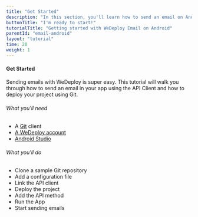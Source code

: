 ```yaml
---
title: "Get Started"
description: "In this section, you'll learn how to send an email on Android using the WeDeploy API Client."
buttonTitle: "I'm ready to start!"
tutorialTitle: "Getting started with WeDeploy Email on Android"
parentId: "email-android"
layout: "tutorial"
time: 20
weight: 1
---
```


#### Get Started

Sending emails with WeDeploy is super easy. This tutorial will walk you through how to send an email in your app using the API Client and how to deploy your project using Git.

###### What you'll need

<ul class="checklist">
	<li>A <a href="https://git-scm.com/downloads" target="_blank">Git</a> client</li>
	<li><a href="http://dashboard.wedeploy.com/signup" target="_blank">A WeDeploy account</a></li>
	<li><a href="https://developer.android.com/studio/index.html" target="_blank">Android Studio</a></li>
</ul>

###### What you'll do

<ul class="checklist">
	<li>Clone a sample Git repository</li>
	<li>Add a configuration file</li>
	<li>Link the API client</li>
	<li>Deploy the project</li>
	<li>Add the API method</li>
	<li>Run the App</li>
	<li>Start sending emails</li>
</ul>

